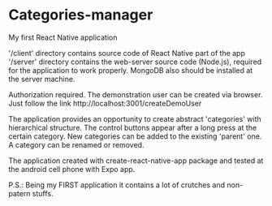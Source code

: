 # Categories-manager
My first React Native application

'/client' directory contains source code of React Native part of the app
'/server' directory contains the web-server source code (Node.js), required for the application to work properly. MongoDB also should be installed at the server machine.

Authorization required. The demonstration user can be created via browser. Just follow the link http://localhost:3001/createDemoUser

The application provides an opportunity to create abstract 'categories' with hierarchical structure. The control buttons appear after a long press at the certain category. New categories can be added to the existing 'parent' one.  A category can be renamed or removed.

The application created with create-react-native-app package and tested at the android cell phone with Expo app.

P.S.: Being my FIRST application it contains a lot of crutches and non-patern stuffs. 
